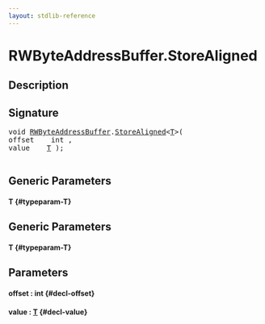 ```yaml
---
layout: stdlib-reference
---
```


# RWByteAddressBuffer\.StoreAligned

## Description





## Signature 

<pre>
void <a href="/stdlib-reference/types/RWByteAddressBuffer/index" class="code_type">RWByteAddressBuffer</a>.<a href="/stdlib-reference/types/RWByteAddressBuffer/StoreAligned">StoreAligned</a>&lt;<a href="/stdlib-reference/types/RWByteAddressBuffer/StoreAligned#typeparam-T" class="code_type">T</a>&gt;(
offset    int ,
value    <a href="/stdlib-reference/types/RWByteAddressBuffer/StoreAligned#typeparam-T" class="code_type">T</a> );

</pre>

## Generic Parameters

#### T {#typeparam-T}

## Generic Parameters

#### T {#typeparam-T}

## Parameters

#### offset  : int {#decl-offset}
#### value  : [T](/stdlib-reference/types/RWByteAddressBuffer/StoreAligned#typeparam-T) {#decl-value}

